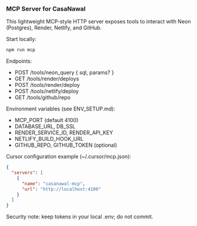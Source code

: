 ### MCP Server for CasaNawal

This lightweight MCP-style HTTP server exposes tools to interact with Neon (Postgres), Render, Netlify, and GitHub.

Start locally:
```bash
npm run mcp
```

Endpoints:
- POST /tools/neon_query { sql, params? }
- GET  /tools/render/deploys
- POST /tools/render/deploy
- POST /tools/netlify/deploy
- GET  /tools/github/repo

Environment variables (see ENV_SETUP.md):
- MCP_PORT (default 4100)
- DATABASE_URL, DB_SSL
- RENDER_SERVICE_ID, RENDER_API_KEY
- NETLIFY_BUILD_HOOK_URL
- GITHUB_REPO, GITHUB_TOKEN (optional)

Cursor configuration example (~/.cursor/mcp.json):
```json
{
  "servers": [
    {
      "name": "casanawal-mcp",
      "url": "http://localhost:4100"
    }
  ]
}
```

Security note: keep tokens in your local .env; do not commit.

